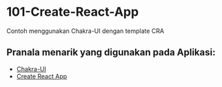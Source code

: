 # 101-Create-React-App
Contoh menggunakan Chakra-UI dengan template CRA

## Pranala menarik yang digunakan pada Aplikasi:
- [Chakra-UI](https://chakra-ui.com/)
- [Create React App](https://create-react-app.dev/)
